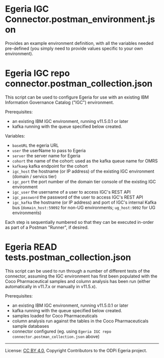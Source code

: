 <!-- SPDX-License-Identifier: Apache-2.0 -->
<!-- Copyright Contributors to the ODPi Egeria project. -->

# Egeria IGC Connector.postman_environment.json

Provides an example environment definition, with all the variables needed pre-defined (you simply need to provide values specific to your own environment).

# Egeria IGC repo connector.postman_collection.json

This script can be used to configure Egeria for use with an existing IBM Information Governance Catalog ("IGC") environment.

Prerequisites:

- an existing IBM IGC environment, running v11.5.0.1 or later
- kafka running with the queue specified below created. 

Variables:

- `baseURL` the egeria URL
- `user` the userName to pass to Egeria
- `server` the server name for Egeria
- `cohort` the name of the cohort: used as the kafka queue name for OMRS
- `kafkaep` kafka endpoint for the cohort
- `igc_host` the hostname (or IP address) of the existing IGC environment (domain / servics tier)
- `igc_port` the port number of the domain tier console of the existing IGC environment
- `igc_user` the username of a user to access IGC's REST API
- `igc_password` the password of the user to access IGC's REST API
- `igc_kafka` the hostname (or IP address) and port of IGC's internal Kafka bus (`domain_host:59092` for non-UG environments; `ug_host:9092` for UG environments)

Each step is sequentially numbered so that they can be executed in-order as part of a Postman "Runner", if desired.

# Egeria READ tests.postman_collection.json

This script can be used to run through a number of different tests of the connector, assuming the IGC environment
has first been populated with the Coco Pharmaceutical samples and column analysis has been run (either automatically
in v11.7.x or manually in v11.5.x).

Prerequisites:

- an existing IBM IGC environment, running v11.5.0.1 or later
- kafka running with the queue specified below created.
- samples loaded for Coco Pharmaceuticals
- column analysis run against the tables in the Coco Pharmaceuticals sample databases
- connector configured (eg. using `Egeria IGC repo connector.postman_collection.json` above)

----
License: [CC BY 4.0](https://creativecommons.org/licenses/by/4.0/),
Copyright Contributors to the ODPi Egeria project.
